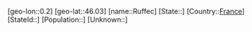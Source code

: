 ﻿---
location: [46.03,0.2]
type: City
tags:
- geo/City


SpocWebEntityId: 33822
isDeleted: false
confidential: public

---
[geo-lon::0.2]
[geo-lat::46.03]
[name::Ruffec]
[State::]
[Country::[France](geo/Continent/Europe/France.md)]
[StateId::]
[Population::]
[Unknown::]

